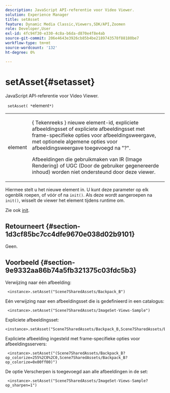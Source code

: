 ```yaml
---
description: JavaScript API-referentie voor Video Viewer.
solution: Experience Manager
title: setAsset
feature: Dynamic Media Classic,Viewers,SDK/API,Zoomen
role: Developer,User
exl-id: 4fc94f30-e330-4c8a-b6da-d870e4f8e4ab
source-git-commit: 206e4643e3926cb85b4be2189743578f88180be7
workflow-type: tm+mt
source-wordcount: '132'
ht-degree: 0%

---
```


# setAsset{#setasset}

JavaScript API-referentie voor Video Viewer.

` setAsset( *`element`*)`

<table id="table_896DFF34A68A403DB93A6D597461A573"> 
 <tbody> 
  <tr> 
   <td colname="col1"> <p> <span class="codeph"> <span class="varname"> element  </span> </span> </p> </td> 
   <td colname="col2"> <p>{ <span class="codeph"> Tekenreeks </span>} nieuwe element-id, expliciete afbeeldingsset of expliciete afbeeldingsset met frame-specifieke opties voor afbeeldingsweergave, met optionele algemene opties voor afbeeldingsweergave toegevoegd na "?". </p> <p> Afbeeldingen die gebruikmaken van IR (Image Rendering) of UGC (Door de gebruiker gegenereerde inhoud) worden niet ondersteund door deze viewer. </p> </td> 
  </tr> 
 </tbody> 
</table>

Hiermee stelt u het nieuwe element in. U kunt deze parameter op elk ogenblik roepen, of vóór of na `init()`. Als deze wordt aangeroepen na `init()`, wisselt de viewer het element tijdens runtime om.

Zie ook [init](../../../c-html5-s7-aem-asset-viewers/c-html5-20-zoom-viewer-about/c-html5-20-zoom-viewer-javascriptapiref/r-html5-zoom-viewer-20-javascriptapiref-init.md#reference-aee94dd92a28410784f7a1792e28683b).

## Retourneert {#section-1d3cf85bc7cc4dfe9670e038d02b9101}

Geen.

## Voorbeeld {#section-9e9332aa86b74a5fb321375c03fdc5b3}

Verwijzing naar één afbeelding:

```
 <instance>.setAsset("Scene7SharedAssets/Backpack_B")
```

Eén verwijzing naar een afbeeldingsset die is gedefinieerd in een catalogus:

```
 <instance>.setAsset("Scene7SharedAssets/ImageSet-Views-Sample")
```

Expliciete afbeeldingsset:

```
<instance>.setAsset("Scene7SharedAssets/Backpack_B,Scene7SharedAssets/Backpack_C")
```

Expliciete afbeelding ingesteld met frame-specifieke opties voor afbeeldingsservers:

```
 <instance>.setAsset("(Scene7SharedAssets/Backpack_B?op_colorize=255%2C0%2C0,Scene7SharedAssets/Backpack_B?op_colorize=0x00ff00)")
```

De optie Verscherpen is toegevoegd aan alle afbeeldingen in de set:

```
 <instance>.setAsset("Scene7SharedAssets/ImageSet-Views-Sample?op_sharpen=1")
```
